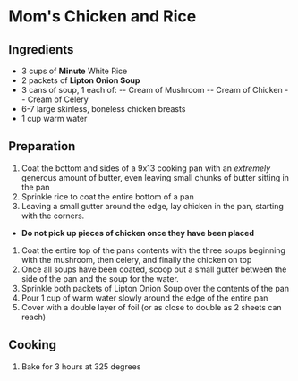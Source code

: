 # Mom's Chicken and Rice

## Ingredients

- 3 cups of **Minute** White Rice
- 2 packets of **Lipton Onion Soup**
- 3 cans of soup, 1 each of:
-- Cream of Mushroom
-- Cream of Chicken
-- Cream of Celery
- 6-7 large skinless, boneless chicken breasts
- 1 cup warm water

## Preparation
1. Coat the bottom and sides of a 9x13 cooking pan with an *extremely* generous amount of butter, even leaving small chunks of butter sitting in the pan
1. Sprinkle rice to coat the entire bottom of a pan
1. Leaving a small gutter around the edge, lay chicken in the pan, starting with the corners. 
- **Do not pick up pieces of chicken once they have been placed**
1. Coat the entire top of the pans contents with the three soups beginning with the mushroom, then celery, and finally the chicken on top
1. Once all soups have been coated, scoop out a small gutter between the side of the pan and the soup for the water.
1. Sprinkle both packets of Lipton Onion Soup over the contents of the pan
1. Pour 1 cup of warm water slowly around the edge of the entire pan
1. Cover with a double layer of foil (or as close to double as 2 sheets can reach)

## Cooking
1. Bake for 3 hours at 325 degrees